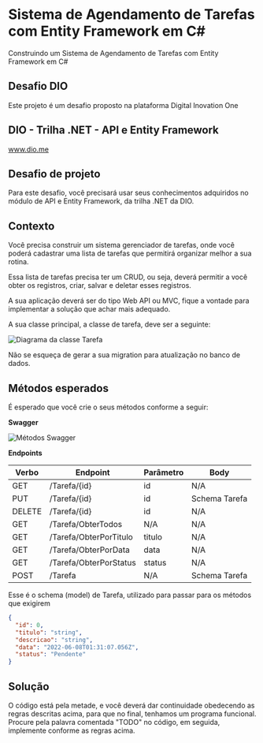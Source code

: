 # Sistema de Agendamento de Tarefas com Entity Framework em C#

Construindo um Sistema de Agendamento de Tarefas com Entity Framework em C#

## Desafio DIO

Este projeto é um desafio proposto na plataforma Digital Inovation One

## DIO - Trilha .NET - API e Entity Framework
www.dio.me

## Desafio de projeto
Para este desafio, você precisará usar seus conhecimentos adquiridos no módulo de API e Entity Framework, da trilha .NET da DIO.

## Contexto
Você precisa construir um sistema gerenciador de tarefas, onde você poderá cadastrar uma lista de tarefas que permitirá organizar melhor a sua rotina.

Essa lista de tarefas precisa ter um CRUD, ou seja, deverá permitir a você obter os registros, criar, salvar e deletar esses registros.

A sua aplicação deverá ser do tipo Web API ou MVC, fique a vontade para implementar a solução que achar mais adequado.

A sua classe principal, a classe de tarefa, deve ser a seguinte:

![Diagrama da classe Tarefa](diagrama.png)

Não se esqueça de gerar a sua migration para atualização no banco de dados.

## Métodos esperados
É esperado que você crie o seus métodos conforme a seguir:


**Swagger**


![Métodos Swagger](swagger.png)


**Endpoints**


| Verbo  | Endpoint                | Parâmetro | Body          |
|--------|-------------------------|-----------|---------------|
| GET    | /Tarefa/{id}            | id        | N/A           |
| PUT    | /Tarefa/{id}            | id        | Schema Tarefa |
| DELETE | /Tarefa/{id}            | id        | N/A           |
| GET    | /Tarefa/ObterTodos      | N/A       | N/A           |
| GET    | /Tarefa/ObterPorTitulo  | titulo    | N/A           |
| GET    | /Tarefa/ObterPorData    | data      | N/A           |
| GET    | /Tarefa/ObterPorStatus  | status    | N/A           |
| POST   | /Tarefa                 | N/A       | Schema Tarefa |

Esse é o schema (model) de Tarefa, utilizado para passar para os métodos que exigirem

```json
{
  "id": 0,
  "titulo": "string",
  "descricao": "string",
  "data": "2022-06-08T01:31:07.056Z",
  "status": "Pendente"
}
```


## Solução
O código está pela metade, e você deverá dar continuidade obedecendo as regras descritas acima, para que no final, tenhamos um programa funcional. Procure pela palavra comentada "TODO" no código, em seguida, implemente conforme as regras acima.